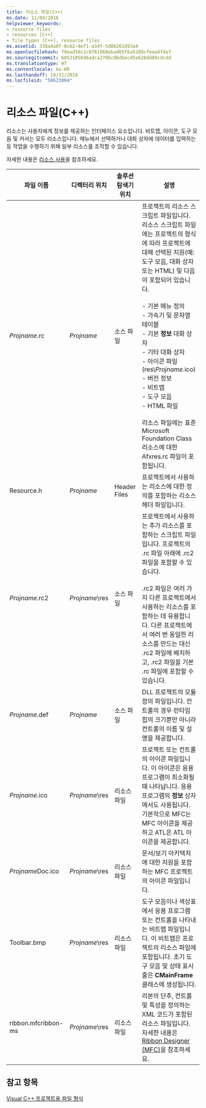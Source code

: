 ```yaml
---
title: 리소스 파일(C++)
ms.date: 11/04/2016
helpviewer_keywords:
- resource files
- resources [C++]
- file types [C++], resource files
ms.assetid: 338a4a0f-0c62-4ef1-a34f-5d86262d93a4
ms.openlocfilehash: f9ead50c1c8761968ebad65f6a5289cfeea8fdaf
ms.sourcegitcommit: 6052185696adca270bc9bdbec45a626dd89cdcdd
ms.translationtype: HT
ms.contentlocale: ko-KR
ms.lasthandoff: 10/31/2018
ms.locfileid: "50623004"
---
```

# <a name="resource-files-c"></a>리소스 파일(C++)

리소스는 사용자에게 정보를 제공하는 인터페이스 요소입니다. 비트맵, 아이콘, 도구 모음 및 커서는 모두 리소스입니다. 메뉴에서 선택하거나 대화 상자에 데이터를 입력하는 등 작업을 수행하기 위해 일부 리소스를 조작할 수 있습니다.

자세한 내용은 [리소스 사용](../windows/working-with-resource-files.md)을 참조하세요.

|파일 이름|디렉터리 위치|솔루션 탐색기 위치|설명|
|---------------|------------------------|--------------------------------|-----------------|
|*Projname*.rc|*Projname*|소스 파일|프로젝트의 리소스 스크립트 파일입니다. 리소스 스크립트 파일에는 프로젝트의 형식에 따라 프로젝트에 대해 선택된 지원(예: 도구 모음, 대화 상자 또는 HTML) 및 다음이 포함되어 있습니다.<br /><br />- 기본 메뉴 정의<br />- 가속기 및 문자열 테이블<br />- 기본 **정보** 대화 상자<br />- 기타 대화 상자<br />- 아이콘 파일(res\\*Projname*.ico)<br />- 버전 정보<br />- 비트맵<br />- 도구 모음<br />- HTML 파일<br /><br /> 리소스 파일에는 표준 Microsoft Foundation Class 리소스에 대한 Afxres.rc 파일이 포함됩니다.|
|Resource.h|*Projname*|Header Files|프로젝트에서 사용하는 리소스에 대한 정의를 포함하는 리소스 헤더 파일입니다.|
|*Projname*.rc2|*Projname*\res|소스 파일|프로젝트에서 사용하는 추가 리소스를 포함하는 스크립트 파일입니다. 프로젝트의 .rc 파일 아래에 .rc2 파일을 포함할 수 있습니다.<br /><br /> .rc2 파일은 여러 가지 다른 프로젝트에서 사용하는 리소스를 포함하는 데 유용합니다. 다른 프로젝트에서 여러 번 동일한 리소스를 만드는 대신 .rc2 파일에 배치하고, .rc2 파일을 기본 .rc 파일에 포함할 수 있습니다.|
|*Projname*.def|*Projname*|소스 파일|DLL 프로젝트의 모듈 정의 파일입니다. 컨트롤의 경우 런타임 힙의 크기뿐만 아니라 컨트롤의 이름 및 설명을 제공합니다.|
|*Projname*.ico|*Projname*\res|리소스 파일|프로젝트 또는 컨트롤의 아이콘 파일입니다. 이 아이콘은 응용 프로그램이 최소화될 때 나타납니다. 응용 프로그램의 **정보** 상자에서도 사용됩니다. 기본적으로 MFC는 MFC 아이콘을 제공하고 ATL은 ATL 아이콘을 제공합니다.|
|*Projname*Doc.ico|*Projname*\res|리소스 파일|문서/보기 아키텍처에 대한 지원을 포함하는 MFC 프로젝트의 아이콘 파일입니다.|
|Toolbar.bmp|*Projname*\res|리소스 파일|도구 모음이나 색상표에서 응용 프로그램 또는 컨트롤을 나타내는 비트맵 파일입니다. 이 비트맵은 프로젝트의 리소스 파일에 포함됩니다. 초기 도구 모음 및 상태 표시줄은 **CMainFrame** 클래스에 생성됩니다.|
|ribbon.mfcribbon-ms|*Projname*\res|리소스 파일|리본의 단추, 컨트롤 및 특성을 정의하는 XML 코드가 포함된 리소스 파일입니다. 자세한 내용은 [Ribbon Designer (MFC)](../mfc/ribbon-designer-mfc.md)을 참조하세요.|

## <a name="see-also"></a>참고 항목

[Visual C++ 프로젝트용 파일 형식](../ide/file-types-created-for-visual-cpp-projects.md)
